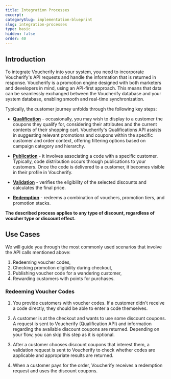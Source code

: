 ```yaml
---
title: Integration Processes
excerpt: 
categorySlug: implementation-blueprint
slug: integration-processes
type: basic
hidden: false
order: 40
---
```


## Introduction

To integrate Voucherify into your system, you need to incorporate Voucherify's API requests and handle the information that is returned in response. Voucherify is a promotion engine designed with both marketers and developers in mind, using an API-first approach. This means that data can be seamlessly exchanged between the Voucherify database and your system database, enabling smooth and real-time synchronization.

Typically, the customer journey unfolds through the following key steps:

- **[Qualification](ref:check-eligibility)** - occasionally, you may wish to display to a customer the coupons they qualify for, considering their attributes and the current contents of their shopping cart. Voucherify's Qualifications API assists in suggesting relevant promotions and coupons within the specific customer and order context, offering filtering options based on campaign category and hierarchy.

- **[Publication](ref:create-publication)** - it involves associating a code with a specific customer. Typically, code distribution occurs through publications to your customers. Once the code is delivered to a customer, it becomes visible in their profile in Voucherify.

- **[Validation](ref:validate-stacked-discounts)** - verifies the eligibility of the selected discounts and calculates the final price.

- **[Redemption](ref:redeem-stacked-discounts)** - redeems a combination of vouchers, promotion tiers, and promotion stacks.

**The described process applies to any type of discount, regardless of voucher type or discount effect.**

## Use Cases

We will guide you through the most commonly used scenarios that involve the API calls mentioned above:

1. Redeeming voucher codes,
2. Checking promotion eligibility during checkout,
3. Publishing voucher code for a wandering customer,
4. Rewarding customers with points for purchases.

### Redeeming Voucher Codes

1. You provide customers with voucher codes. If a customer didn't receive a code directly, they should be able to enter a code themselves.

2. A customer is at the checkout and wants to use some discount coupons. A request is sent to Voucherify (Qualification API) and information regarding the available discount coupons are returned. Depending on your flow, you can skip this step as it is optional.

3. After a customer chooses discount coupons that interest them, a validation request is sent to Voucherify to check whether codes are applicable and appropriate results are returned.

4. When a customer pays for the order, Voucherify receives a redemption request and uses the discount coupons.
